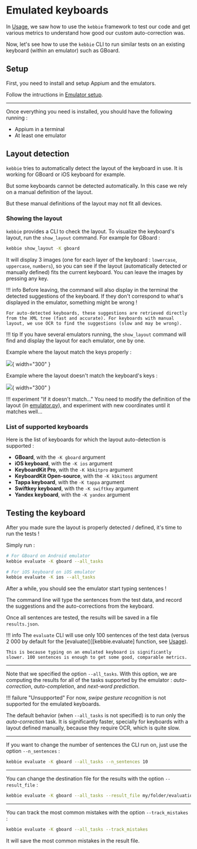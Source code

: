 # Emulated keyboards

In [Usage](usage.md), we saw how to use the `kebbie` framework to test our code and get various metrics to understand how good our custom auto-correction was.

Now, let's see how to use the `kebbie` CLI to run similar tests on an existing keyboard (within an emulator) such as GBoard.

## Setup

First, you need to install and setup Appium and the emulators.

Follow the intructions in [Emulator setup](emu_setup.md).

---

Once everything you need is installed, you should have the following running :

* Appium in a terminal
* At least one emulator

## Layout detection

`kebbie` tries to automatically detect the layout of the keyboard in use. It is working for GBoard or iOS keyboard for example.

But some keyboards cannot be detected automatically. In this case we rely on a manual definition of the layout.

But these manual definitions of the layout may not fit all devices.

### Showing the layout

`kebbie` provides a CLI to check the layout. To visualize the keyboard's layout, run the `show_layout` command. For example for GBoard :

```bash
kebbie show_layout -K gboard
```

It will display 3 images (one for each layer of the keyboard : `lowercase`, `uppercase`, `numbers`), so you can see if the layout (automatically detected or manually defined) fits the current keyboard. You can leave the images by pressing any key.

!!! info
    Before leaving, the command will also display in the terminal the detected suggestions of the keyboard. If they don't correspond to what's displayed in the emulator, something might be wrong !

    For auto-detected keyboards, these suggestions are retrieved directly from the XML tree (fast and accurate). For keyboards with manual layout, we use OCR to find the suggestions (slow and may be wrong).

!!! tip
    If you have several emulators running, the `show_layout` command will find and display the layout for each emulator, one by one.

Example where the layout match the keys properly :

![](assets/layout_right_match.png){ width="300" }

Example where the layout doesn't match the keyboard's keys :

![](assets/layout_wrong_match.png){ width="300" }

!!! experiment "If it doesn't match..."
    You need to modify the definition of the layout (in [emulator.py](internals.md#emulatorpy)), and experiment with new coordinates until it matches well...

### List of supported keyboards

Here is the list of keyboards for which the layout auto-detection is supported :

* **GBoard**, with the `-K gboard` argument
* **iOS keyboard**, with the `-K ios` argument
* **KeyboardKit Pro**, with the `-K kbkitpro` argument
* **KeyboardKit Open-source**, with the `-K kbkitoss` argument
* **Tappa keyboard**, with the `-K tappa` argument
* **Swiftkey keyboard**, with the `-K swiftkey` argument
* **Yandex keyboard**, with the `-K yandex` argument

## Testing the keyboard

After you made sure the layout is properly detected / defined, it's time to run the tests !

Simply run :

```bash
# For GBoard on Android emulator
kebbie evaluate -K gboard --all_tasks

# For iOS keyboard on iOS emulator
kebbie evaluate -K ios --all_tasks
```

After a while, you should see the emulator start typing sentences !

The command line will type the sentences from the test data, and record the suggestions and the auto-corrections from the keyboard.

Once all sentences are tested, the results will be saved in a file `results.json`.

!!! info
    The `evaluate` CLI will use only 100 sentences of the test data (versus 2 000 by default for the [evaluate()][kebbie.evaluate] function, see [Usage](usage.md)).

    This is because typing on an emulated keyboard is significantly slower. 100 sentences is enough to get some good, comparable metrics.

---

Note that we specified the option `--all_tasks`. With this option, we are computing the results for all of the tasks supported by the emulator : *auto-correction*, *auto-completion*, and *next-word prediction*.

!!! failure "Unsupported"
    For now, *swipe gesture recognition* is not supported for the emulated keyboards.

The default behavior (when `--all_tasks` is not specified) is to run only the *auto-correction* task. It is significantly faster, specially for keyboards with a layout defined manually, because they require OCR, which is quite slow.

---

If you want to change the number of sentences the CLI run on, just use the option `--n_sentences` :

```bash
kebbie evaluate -K gboard --all_tasks --n_sentences 10
```

---

You can change the destination file for the results with the option `--result_file` :

```bash
kebbie evaluate -K gboard --all_tasks --result_file my/folder/evaluation_results.json
```

---

You can track the most common mistakes with the option `--track_mistakes` :

```bash
kebbie evaluate -K gboard --all_tasks --track_mistakes
```

It will save the most common mistakes in the result file.
